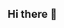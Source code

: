 ## Hi there 👋

<!--
**pragathi12/pragathi12** is a ✨ _special_ ✨ repository because its `README.md` (this file) appears on your GitHub profile.
<h1 align="center">Hi 👋, I'm Pragathi Kanala</h1>
<h3 align="center">Computer Science Graduate | Full-Stack Developer | DevOps Enthusiast</h3>

<p align="center">
  <a href="https://k-pragathi258.github.io/"><img alt="Portfolio" src="https://img.shields.io/badge/Portfolio-visit-1f425f?style=for-the-badge"></a>
  <a href="https://www.linkedin.com/in/k-pragathi258/"><img alt="LinkedIn" src="https://img.shields.io/badge/LinkedIn-connect-blue?style=for-the-badge&logo=linkedin"></a>
  <a href="https://github.com/pragathi12"><img alt="GitHub" src="https://img.shields.io/badge/GitHub-follow-333?style=for-the-badge&logo=github"></a>
</p>


Here are some ideas to get you started:

- 🔭 I’m currently working on ...
- 🌱 I’m currently learning ...
- 👯 I’m looking to collaborate on ...
- 🤔 I’m looking for help with ...
- 💬 Ask me about ...
- 📫 How to reach me: ...
- 😄 Pronouns: ...
- ⚡ Fun fact: ...
-->
